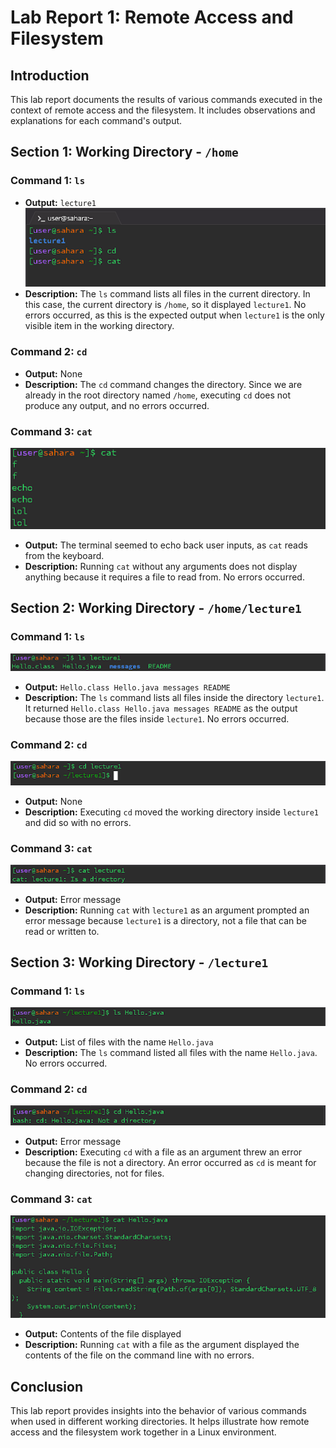 # Lab Report 1: Remote Access and Filesystem

## Introduction
This lab report documents the results of various commands executed in the context of remote access and the filesystem. It includes observations and explanations for each command's output.

## Section 1: Working Directory - `/home`

### Command 1: `ls`  
- **Output:** `lecture1`
 ![Image](CS15L_1.png)
- **Description:** The `ls` command lists all files in the current directory. In this case, the current directory is `/home`, so it displayed `lecture1`. No errors occurred, as this is the expected output when `lecture1` is the only visible item in the working directory.

### Command 2: `cd`
- **Output:** None
- **Description:** The `cd` command changes the directory. Since we are already in the root directory named `/home`, executing `cd` does not produce any output, and no errors occurred.

### Command 3: `cat`
![Image](unnamed.png)
- **Output:** The terminal seemed to echo back user inputs, as `cat` reads from the keyboard.
- **Description:** Running `cat` without any arguments does not display anything because it requires a file to read from. No errors occurred. 
## Section 2: Working Directory - `/home/lecture1`

### Command 1: `ls`
![Image](image_1.png)
- **Output:** `Hello.class Hello.java messages README`
- **Description:** The `ls` command lists all files inside the directory `lecture1`. It returned `Hello.class Hello.java messages README` as the output because those are the files inside `lecture1`. No errors occurred.

### Command 2: `cd`
![Image](image_2.png)
- **Output:** None
- **Description:** Executing `cd` moved the working directory inside `lecture1` and did so with no errors.

### Command 3: `cat`
![Image](image_3.png)
- **Output:** Error message
- **Description:** Running `cat` with `lecture1` as an argument prompted an error message because `lecture1` is a directory, not a file that can be read or written to. 

## Section 3: Working Directory - `/lecture1`

### Command 1: `ls`
![Image](image_4.png)
- **Output:** List of files with the name `Hello.java`
- **Description:** The `ls` command listed all files with the name `Hello.java`. No errors occurred.

### Command 2: `cd`
![Image](image_5.png)
- **Output:** Error message
- **Description:** Executing `cd` with a file as an argument threw an error because the file is not a directory. An error occurred as `cd` is meant for changing directories, not for files.

### Command 3: `cat`
![Image](image_6.png)
- **Output:** Contents of the file displayed
- **Description:** Running `cat` with a file as the argument displayed the contents of the file on the command line with no errors.

## Conclusion
This lab report provides insights into the behavior of various commands when used in different working directories. It helps illustrate how remote access and the filesystem work together in a Linux environment.



   
